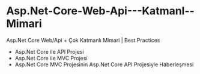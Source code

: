 # Asp.Net-Core-Web-Api---Katmanl--Mimari
Asp.Net Core Web/Api + Çok Katmanlı Mimari | Best Practices
- Asp.Net Core ile API Projesi
- Asp.Net Core ile MVC Projesi
- Asp.Net Core MVC Projesinin Asp.Net Core API Projesiyle Haberleşmesi 
